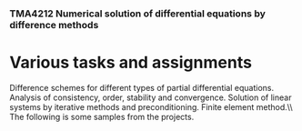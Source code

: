 ### TMA4212 Numerical solution of differential equations by difference methods
# Various tasks and assignments
Difference schemes for different types of partial differential equations. Analysis of consistency, order, stability and convergence.
Solution of linear systems by iterative methods and preconditioning. Finite element method.\\\\
The following is some samples from the projects.
